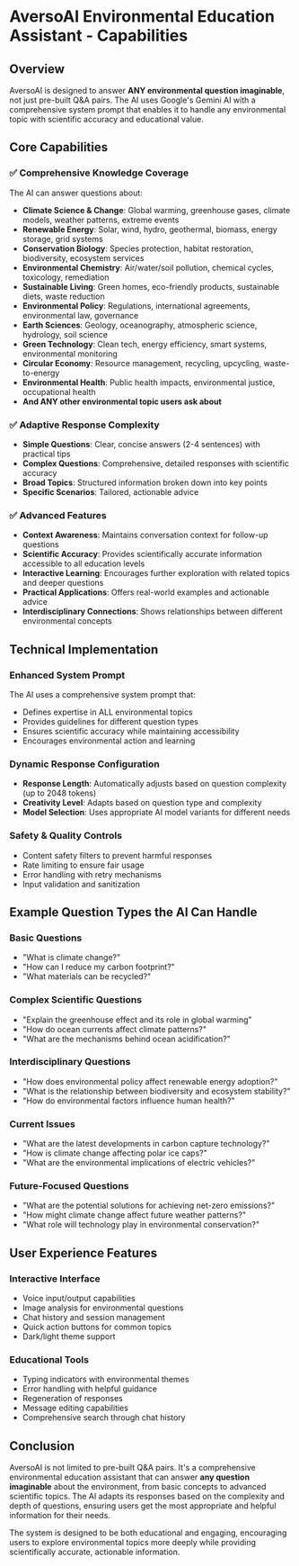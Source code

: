 # AversoAI Environmental Education Assistant - Capabilities

## Overview
AversoAI is designed to answer **ANY environmental question imaginable**, not just pre-built Q&A pairs. The AI uses Google's Gemini AI with a comprehensive system prompt that enables it to handle any environmental topic with scientific accuracy and educational value.

## Core Capabilities

### ✅ Comprehensive Knowledge Coverage
The AI can answer questions about:
- **Climate Science & Change**: Global warming, greenhouse gases, climate models, weather patterns, extreme events
- **Renewable Energy**: Solar, wind, hydro, geothermal, biomass, energy storage, grid systems
- **Conservation Biology**: Species protection, habitat restoration, biodiversity, ecosystem services
- **Environmental Chemistry**: Air/water/soil pollution, chemical cycles, toxicology, remediation
- **Sustainable Living**: Green homes, eco-friendly products, sustainable diets, waste reduction
- **Environmental Policy**: Regulations, international agreements, environmental law, governance
- **Earth Sciences**: Geology, oceanography, atmospheric science, hydrology, soil science
- **Green Technology**: Clean tech, energy efficiency, smart systems, environmental monitoring
- **Circular Economy**: Resource management, recycling, upcycling, waste-to-energy
- **Environmental Health**: Public health impacts, environmental justice, occupational health
- **And ANY other environmental topic users ask about**

### ✅ Adaptive Response Complexity
- **Simple Questions**: Clear, concise answers (2-4 sentences) with practical tips
- **Complex Questions**: Comprehensive, detailed responses with scientific accuracy
- **Broad Topics**: Structured information broken down into key points
- **Specific Scenarios**: Tailored, actionable advice

### ✅ Advanced Features
- **Context Awareness**: Maintains conversation context for follow-up questions
- **Scientific Accuracy**: Provides scientifically accurate information accessible to all education levels
- **Interactive Learning**: Encourages further exploration with related topics and deeper questions
- **Practical Applications**: Offers real-world examples and actionable advice
- **Interdisciplinary Connections**: Shows relationships between different environmental concepts

## Technical Implementation

### Enhanced System Prompt
The AI uses a comprehensive system prompt that:
- Defines expertise in ALL environmental topics
- Provides guidelines for different question types
- Ensures scientific accuracy while maintaining accessibility
- Encourages environmental action and learning

### Dynamic Response Configuration
- **Response Length**: Automatically adjusts based on question complexity (up to 2048 tokens)
- **Creativity Level**: Adapts based on question type and complexity
- **Model Selection**: Uses appropriate AI model variants for different needs

### Safety & Quality Controls
- Content safety filters to prevent harmful responses
- Rate limiting to ensure fair usage
- Error handling with retry mechanisms
- Input validation and sanitization

## Example Question Types the AI Can Handle

### Basic Questions
- "What is climate change?"
- "How can I reduce my carbon footprint?"
- "What materials can be recycled?"

### Complex Scientific Questions
- "Explain the greenhouse effect and its role in global warming"
- "How do ocean currents affect climate patterns?"
- "What are the mechanisms behind ocean acidification?"

### Interdisciplinary Questions
- "How does environmental policy affect renewable energy adoption?"
- "What is the relationship between biodiversity and ecosystem stability?"
- "How do environmental factors influence human health?"

### Current Issues
- "What are the latest developments in carbon capture technology?"
- "How is climate change affecting polar ice caps?"
- "What are the environmental implications of electric vehicles?"

### Future-Focused Questions
- "What are the potential solutions for achieving net-zero emissions?"
- "How might climate change affect future weather patterns?"
- "What role will technology play in environmental conservation?"

## User Experience Features

### Interactive Interface
- Voice input/output capabilities
- Image analysis for environmental questions
- Chat history and session management
- Quick action buttons for common topics
- Dark/light theme support

### Educational Tools
- Typing indicators with environmental themes
- Error handling with helpful guidance
- Regeneration of responses
- Message editing capabilities
- Comprehensive search through chat history

## Conclusion

AversoAI is not limited to pre-built Q&A pairs. It's a comprehensive environmental education assistant that can answer **any question imaginable** about the environment, from basic concepts to advanced scientific topics. The AI adapts its responses based on the complexity and depth of questions, ensuring users get the most appropriate and helpful information for their needs.

The system is designed to be both educational and engaging, encouraging users to explore environmental topics more deeply while providing scientifically accurate, actionable information.
